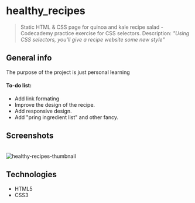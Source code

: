 # healthy_recipes
> Static HTML & CSS page for quinoa and kale recipe salad - Codecademy practice exercise for CSS selectors. Description: _"Using CSS selectors, you’ll give a recipe website some new style"_

## General info
The purpose of the project is just personal learning

#### To-do list:
* Add link formating
* Improve the design of the recipe. 
* Add responsive design.
* Add "pring ingredient list" and other fancy.


## Screenshots
<br>
<img src='https://i.postimg.cc/K3MHd97S/healthy-recipes-thumbnail.png' border='0' alt='healthy-recipes-thumbnail'/>

## Technologies
* HTML5
* CSS3




